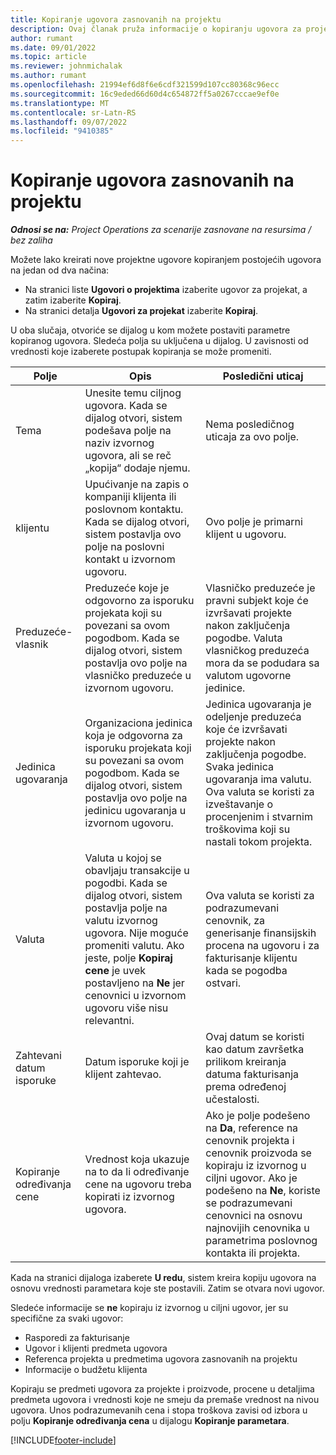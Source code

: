 ```yaml
---
title: Kopiranje ugovora zasnovanih na projektu
description: Ovaj članak pruža informacije o kopiranju ugovora za projekat u usluzi Microsoft Dynamics 365 Project Operations.
author: rumant
ms.date: 09/01/2022
ms.topic: article
ms.reviewer: johnmichalak
ms.author: rumant
ms.openlocfilehash: 21994ef6d8f6e6cdf321599d107cc80368c96ecc
ms.sourcegitcommit: 16c9eded66d60d4c654872ff5a0267cccae9ef0e
ms.translationtype: MT
ms.contentlocale: sr-Latn-RS
ms.lasthandoff: 09/07/2022
ms.locfileid: "9410385"
---
```

# <a name="copy-project-based-contracts"></a>Kopiranje ugovora zasnovanih na projektu

_**Odnosi se na:** Project Operations za scenarije zasnovane na resursima / bez zaliha_

Možete lako kreirati nove projektne ugovore kopiranjem postojećih ugovora na jedan od dva načina:

- Na stranici liste **Ugovori o projektima** izaberite ugovor za projekat, a zatim izaberite **Kopiraj**.
- Na stranici detalja **Ugovori za projekat** izaberite **Kopiraj**.

U oba slučaja, otvoriće se dijalog u kom možete postaviti parametre kopiranog ugovora. Sledeća polja su uključena u dijalog. U zavisnosti od vrednosti koje izaberete postupak kopiranja se može promeniti.

| Polje | Opis | Posledični uticaj |
| --- | --- | --- |
| Tema | Unesite temu ciljnog ugovora. Kada se dijalog otvori, sistem podešava polje na naziv izvornog ugovora, ali se reč „kopija“ dodaje njemu. | Nema posledičnog uticaja za ovo polje. |
| klijentu | Upućivanje na zapis o kompaniji klijenta ili poslovnom kontaktu. Kada se dijalog otvori, sistem postavlja ovo polje na poslovni kontakt u izvornom ugovoru. | Ovo polje je primarni klijent u ugovoru. |
| Preduzeće-vlasnik | Preduzeće koje je odgovorno za isporuku projekata koji su povezani sa ovom pogodbom. Kada se dijalog otvori, sistem postavlja ovo polje na vlasničko preduzeće u izvornom ugovoru. | Vlasničko preduzeće je pravni subjekt koje će izvršavati projekte nakon zaključenja pogodbe. Valuta vlasničkog preduzeća mora da se podudara sa valutom ugovorne jedinice. |
| Jedinica ugovaranja | Organizaciona jedinica koja je odgovorna za isporuku projekata koji su povezani sa ovom pogodbom. Kada se dijalog otvori, sistem postavlja ovo polje na jedinicu ugovaranja u izvornom ugovoru. | Jedinica ugovaranja je odeljenje preduzeća koje će izvršavati projekte nakon zaključenja pogodbe. Svaka jedinica ugovaranja ima valutu. Ova valuta se koristi za izveštavanje o procenjenim i stvarnim troškovima koji su nastali tokom projekta. |
| Valuta | Valuta u kojoj se obavljaju transakcije u pogodbi. Kada se dijalog otvori, sistem postavlja polje na valutu izvornog ugovora. Nije moguće promeniti valutu. Ako jeste, polje **Kopiraj cene** je uvek postavljeno na **Ne** jer cenovnici u izvornom ugovoru više nisu relevantni. | Ova valuta se koristi za podrazumevani cenovnik, za generisanje finansijskih procena na ugovoru i za fakturisanje klijentu kada se pogodba ostvari. |
| Zahtevani datum isporuke | Datum isporuke koji je klijent zahtevao. | Ovaj datum se koristi kao datum završetka prilikom kreiranja datuma fakturisanja prema određenoj učestalosti. |
| Kopiranje određivanja cene | Vrednost koja ukazuje na to da li određivanje cene na ugovoru treba kopirati iz izvornog ugovora. | Ako je polje podešeno na **Da**, reference na cenovnik projekta i cenovnik proizvoda se kopiraju iz izvornog u ciljni ugovor. Ako je podešeno na **Ne**, koriste se podrazumevani cenovnici na osnovu najnovijih cenovnika u parametrima poslovnog kontakta ili projekta. |

Kada na stranici dijaloga izaberete **U redu**, sistem kreira kopiju ugovora na osnovu vrednosti parametara koje ste postavili. Zatim se otvara novi ugovor.

Sledeće informacije se **ne** kopiraju iz izvornog u ciljni ugovor, jer su specifične za svaki ugovor:

- Rasporedi za fakturisanje
- Ugovor i klijenti predmeta ugovora
- Referenca projekta u predmetima ugovora zasnovanih na projektu
- Informacije o budžetu klijenta

Kopiraju se predmeti ugovora za projekte i proizvode, procene u detaljima predmeta ugovora i vrednosti koje ne smeju da premaše vrednost na nivou ugovora. Unos podrazumevanih cena i stopa troškova zavisi od izbora u polju **Kopiranje određivanja cena** u dijalogu **Kopiranje parametara**.

[!INCLUDE[footer-include](../includes/footer-banner.md)]

